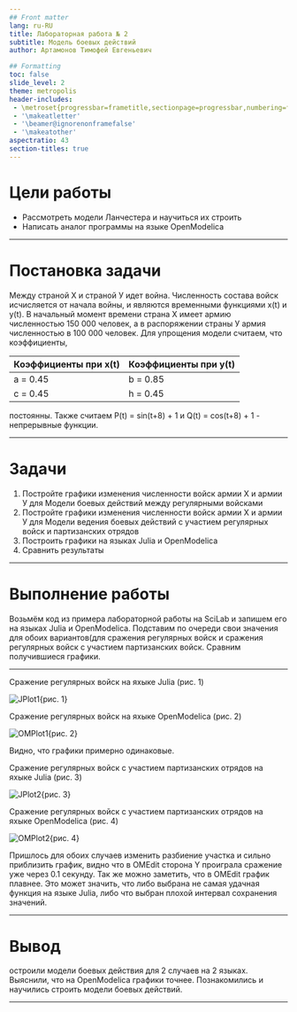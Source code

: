 ```yaml
---
## Front matter
lang: ru-RU
title: Лабораторная работа № 2
subtitle: Модель боевых действий
author: Артамонов Тимофей Евгеньевич

## Formatting
toc: false
slide_level: 2
theme: metropolis
header-includes: 
 - \metroset{progressbar=frametitle,sectionpage=progressbar,numbering=fraction}
 - '\makeatletter'
 - '\beamer@ignorenonframefalse'
 - '\makeatother'
aspectratio: 43
section-titles: true
---
```


# Цели работы

* Рассмотреть модели Ланчестера и научиться их строить
* Написать аналог программы на языке OpenModelica

---

# Постановка задачи

Между страной Х и страной У идет война. Численность состава войск исчисляется от начала войны, 
и являются временными функциями x(t) и y(t). В начальный момент времени страна Х имеет армию 
численностью 150 000 человек, а в распоряжении страны У армия численностью в 100 000 человек. 
Для упрощения модели считаем, что коэффициенты, 

| Коэффициенты при x(t) | Коэффициенты при y(t) |
|-----------------------|-----------------------|
| a = 0.45    		| b = 0.85   		|
| c = 0.45    		| h = 0.45   		|

постоянны. Также считаем 
P(t) = sin(t+8) + 1 и
Q(t) = cos(t+8) + 1 - непрерывные функции.


---

# Задачи

1. Постройте графики изменения численности войск армии Х и армии У для Модели боевых действий 
между регулярными войсками
2. Постройте графики изменения численности войск армии Х и армии У для Модели ведения боевых 
действий с участием регулярных войск и
партизанских отрядов
3. Построить графики на языках Julia и OpenModelica
4. Сравнить результаты
   
---

# Выполнение работы

Возьмём код из примера лабораторной работы на SciLab и запишем его на языках Julia и OpenModelica.
Подставим по очереди свои значения для обоих вариантов(для сражения регулярных войск и сражения 
регулярных войск с участием партизанских войск. Сравним получившиеся графики.

---

Сражение регулярных войск на яхыке Julia (рис. 1)

![JPlot1](https://github.com/Wenins/study_2023-2024_mathmod/assets/104139992/da1832c3-5ea6-4a9c-81f5-37be443e0bc6){рис. 1}

Сражение регулярных войск на яхыке OpenModelica (рис. 2)

![OMPlot1](https://github.com/Wenins/study_2023-2024_mathmod/assets/104139992/a8a6a58f-4a40-4347-a6d3-f0560f68e6ce){рис. 2}

Видно, что графики примерно одинаковые.

Сражение регулярных войск c участием партизанских отрядов на яхыке Julia (рис. 3)

![JPlot2](https://github.com/Wenins/study_2023-2024_mathmod/assets/104139992/23d08446-8017-4ca5-a22c-df193d030fca){рис. 3}

Сражение регулярных войск c участием партизанских отрядов на яхыке OpenModelica (рис. 4)

![OMPlot2](https://github.com/Wenins/study_2023-2024_mathmod/assets/104139992/7a6b015a-be75-4bf2-8743-1a7e218f11b2){рис. 4}

Пришлось для обоих случаев изменить разбиение участка и сильно приблизить график, видно что в OMEdit сторона Y проиграла сражение уже через 0.1 секунду.
Так же можно заметить, что в OMEdit график плавнее. Это может значить, что либо выбрана не самая удачная функция на языке Julia, либо что выбран плохой интервал сохранения значений.

---

# Вывод

остроили модели боевых действия для 2 случаев на 2 языках. Выяснили, что на OpenModelica графики точнее. Познакомились и научились строить модели боевых действий.

---

